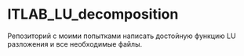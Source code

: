 # ITLAB_LU_decomposition
Репозиторий с моими попытками написать достойную функцию LU разложения и все необходимые файлы.
